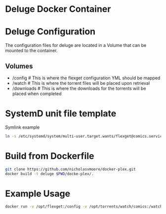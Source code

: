 Deluge Docker Container
===

# Deluge Configuration
The configuration files for deluge are located in a Volume that can be mounted to the container. 

## Volumes
- /config # This is where the flexget configuration YML should be mapped
- /watch  # This is where the torrent files will be placed upon retrieval
- /downloads # This is where the downloads for the torrents will be placed when completed

# SystemD unit file template
Symlink example
```bash
ln -s /etc/systemd/system/multi-user.target.wants/flexget@comics.service /opt/git/docker-flexget/flexget@.service
```

# Build from Dockerfile
```bash
git clone https://github.com/nicholasvmoore/docker-plex.git
docker build -t deluge $PWD/docke-plex/.
```

# Example Usage
```bash
docker run -v /opt/flexget:/config -v /opt/torrents/watch/comics:/watch --env="flexgetConfig=/config/comics.yml" --name"comics-flexget" nicholasvmoore/docker-flexget
```
